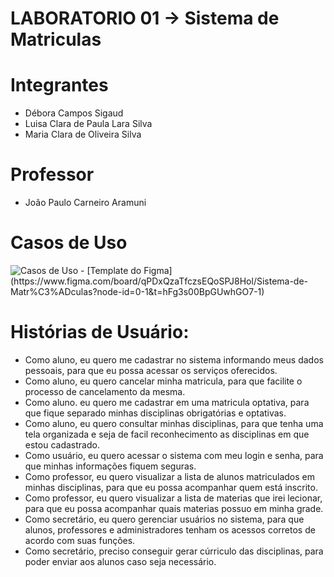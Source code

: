 # LABORATORIO 01 -> Sistema de Matriculas

# Integrantes
- Débora Campos Sigaud
- Luisa Clara de Paula Lara Silva
- Maria Clara de Oliveira Silva

# Professor
- João Paulo Carneiro Aramuni

# Casos de Uso
  <img src="https://github.com/maraclaras/Sistema_de_Matriculas/blob/main/Documentação/Sistema%20de%20Matrículas.png" alt="Casos de Uso">
 - [Template do Figma](https://www.figma.com/board/qPDxQzaTfczsEQoSPJ8Hol/Sistema-de-Matr%C3%ADculas?node-id=0-1&t=hFg3s00BpGUwhGO7-1)



# Histórias de Usuário:
- Como aluno, eu quero me cadastrar no sistema informando meus dados pessoais, para que eu possa acessar os serviços oferecidos.
- Como aluno, eu quero cancelar minha matricula, para que facilite o processo de cancelamento da mesma.
- Como aluno. eu quero me cadastrar em uma matricula optativa, para que fique separado minhas disciplinas obrigatórias e optativas.
- Como aluno, eu quero consultar minhas disciplinas, para que tenha uma tela organizada e seja de facil reconhecimento as disciplinas em que estou cadastrado.
- Como usuário, eu quero acessar o sistema com meu login e senha, para que minhas informações fiquem seguras.
- Como professor, eu quero visualizar a lista de alunos matriculados em minhas disciplinas, para que eu possa acompanhar quem está inscrito.
- Como professor, eu quero visualizar a lista de materias que irei lecionar, para que eu possa acompanhar quais materias possuo em minha grade.
- Como secretário, eu quero gerenciar usuários no sistema, para que alunos, professores e administradores tenham os acessos corretos de acordo com suas funções.
- Como secretário, preciso conseguir gerar cúrriculo das disciplinas, para poder enviar aos alunos caso seja necessário.
